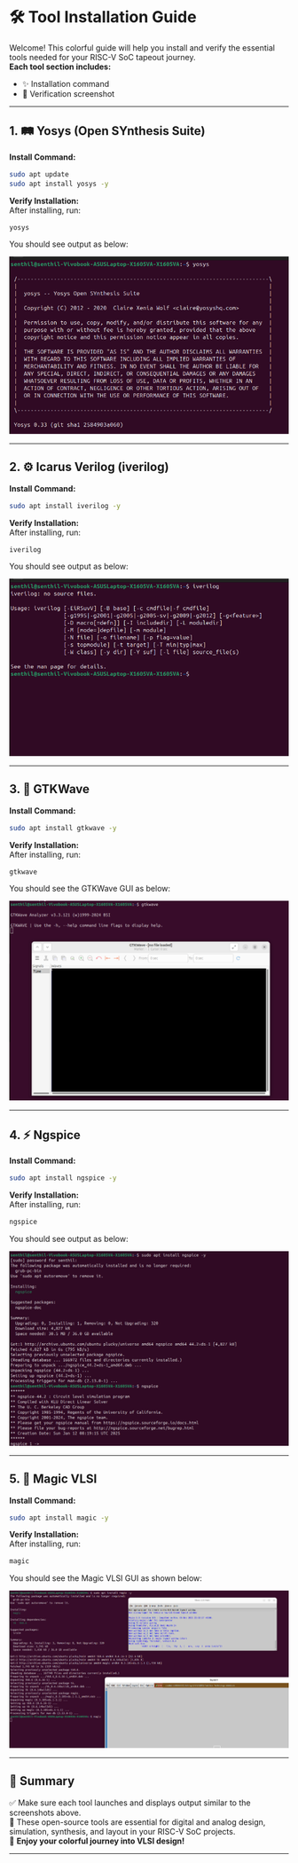 # 🛠️ Tool Installation Guide

Welcome! This colorful guide will help you install and verify the essential tools needed for your RISC-V SoC tapeout journey.  
**Each tool section includes:**  
- ✨ Installation command  
- 📸 Verification screenshot  

---

<section>
<h2>1. 🛤️ Yosys (Open SYnthesis Suite)</h2>

**Install Command:**
```bash
sudo apt update
sudo apt install yosys -y
```

**Verify Installation:**  
After installing, run:
```bash
yosys
```
You should see output as below:

<img src="image1.png" alt="Yosys verification" />

</section>

---

<section>
<h2>2. ⚙️ Icarus Verilog (iverilog)</h2>

**Install Command:**
```bash
sudo apt install iverilog -y
```

**Verify Installation:**  
After installing, run:
```bash
iverilog
```
You should see output as below:

<img src="image2.png" alt="Icarus Verilog verification" />

</section>

---

<section>
<h2>3. 🌊 GTKWave</h2>

**Install Command:**
```bash
sudo apt install gtkwave -y
```

**Verify Installation:**  
After installing, run:
```bash
gtkwave
```
You should see the GTKWave GUI as below:

<img src="image3.png" alt="GTKWave verification" />

</section>

---

<section>
<h2>4. ⚡ Ngspice</h2>

**Install Command:**
```bash
sudo apt install ngspice -y
```

**Verify Installation:**  
After installing, run:
```bash
ngspice
```
You should see output as below:

<img src="image4.png" alt="Ngspice verification" />

</section>

---

<section>
<h2>5. 🧙 Magic VLSI</h2>

**Install Command:**
```bash
sudo apt install magic -y
```

**Verify Installation:**  
After installing, run:
```bash
magic
```
You should see the Magic VLSI GUI as shown below:

<img src="image5.png" alt="Magic VLSI verification" />

</section>

---

## 🌟 Summary

✅ Make sure each tool launches and displays output similar to the screenshots above.  
🌱 These open-source tools are essential for digital and analog design, simulation, synthesis, and layout in your RISC-V SoC projects.  
🎨 **Enjoy your colorful journey into VLSI design!**

---
